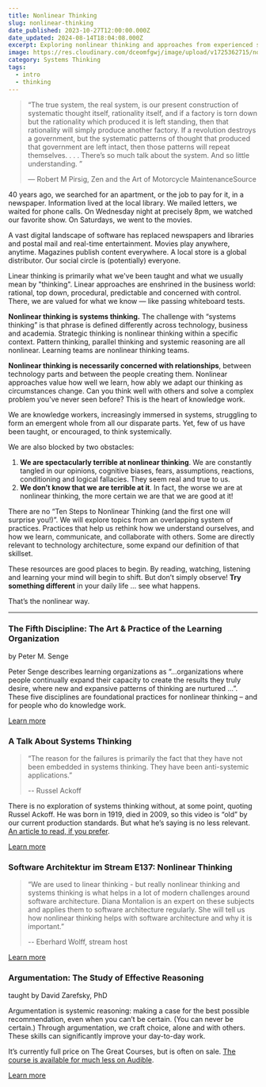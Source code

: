 ```yaml
---
title: Nonlinear Thinking
slug: nonlinear-thinking
date_published: 2023-10-27T12:00:00.000Z
date_updated: 2024-08-14T18:04:08.000Z
excerpt: Exploring nonlinear thinking and approaches from experienced systems thinkers working inside, and outside, technology. 
image: https://res.cloudinary.com/dceomfgwj/image/upload/v1725362715/nonlinear-thinking_oh00ym.jpg
category: Systems Thinking
tags:
  - intro
  - thinking
---
```


> “The true system, the real system, is our present construction of systematic thought itself, rationality itself, and if a factory is torn down but the rationality which produced it is left standing, then that rationality will simply produce another factory. If a revolution destroys a government, but the systematic patterns of thought that produced that government are left intact, then those patterns will repeat themselves. . . . There’s so much talk about the system. And so little understanding. ” 
> 
> — Robert M Pirsig, Zen and the Art of Motorcycle MaintenanceSource

40 years ago, we searched for an apartment, or the job to pay for it, in a newspaper. Information lived at the local library. We mailed letters, we waited for phone calls. On Wednesday night at precisely 8pm, we watched our favorite show. On Saturdays, we went to the movies.

A vast digital landscape of software has replaced newspapers and libraries and postal mail and real-time entertainment. Movies play anywhere, anytime. Magazines publish content everywhere. A local store is a global distributor. Our social circle is (potentially) everyone.

Linear thinking is primarily what we've been taught and what we usually mean by "thinking". Linear approaches are enshrined in the business world: rational, top down, procedural, predictable and concerned with control. There, we are valued for what we know — like passing whiteboard tests.

**Nonlinear thinking is systems thinking.** The challenge with “systems thinking” is that phrase is defined differently across technology, business and academia. Strategic thinking is nonlinear thinking within a specific context. Pattern thinking, parallel thinking and systemic reasoning are all nonlinear. Learning teams are nonlinear thinking teams.

**Nonlinear thinking is necessarily concerned with relationships**, between technology parts and between the people creating them. Nonlinear approaches value how well we learn, how ably we adapt our thinking as circumstances change. Can you think well with others and solve a complex problem you’ve never seen before? This is the heart of knowledge work.

We are knowledge workers, increasingly immersed in systems, struggling to form an emergent whole from all our disparate parts. Yet, few of us have been taught, or encouraged, to think systemically.

We are also blocked by two obstacles:

1. **We are spectacularly terrible at nonlinear thinking**. We are constantly tangled in our opinions, cognitive biases, fears, assumptions, reactions, conditioning and logical fallacies. They seem real and true to us.
2. **We don’t know that we are terrible at it**. In fact, the worse we are at nonlinear thinking, the more certain we are that we are good at it!

There are no “Ten Steps to Nonlinear Thinking (and the first one will surprise you!)”. We will explore topics from an overlapping system of practices. Practices that help us rethink how we understand ourselves, and how we learn, communicate, and collaborate with others. Some are directly relevant to technology architecture, some expand our definition of that skillset.

These resources are good places to begin. By reading, watching, listening and learning your mind will begin to shift. But don’t simply observe! **Try something different** in your daily life … see what happens.

That’s the nonlinear way.

---

### The Fifth Discipline: The Art & Practice of the Learning Organization

by Peter M. Senge

Peter Senge describes learning organizations as “…organizations where people continually expand their capacity to create the results they truly desire, where new and expansive patterns of thinking are nurtured …”. These five disciplines are foundational practices for nonlinear thinking – and for people who do knowledge work.

[Learn more](https://systemslibrary.com/resources/the-fifth-discipline)

### A Talk About Systems Thinking

> “The reason for the failures is primarily the fact that they have not been embedded in systems thinking. They have been anti-systemic applications.”
> 
> -- Russel Ackoff

There is no exploration of systems thinking without, at some point, quoting Russel Ackoff. He was born in 1919, died in 2009, so this video is “old” by our current production standards. But what he’s saying is no less relevant. [An article to read, if you prefer](https://thesystemsthinker.com/why-few-organizations-adopt-systems-thinking/).

[Learn more](https://systemslibrary.com/resources/if-ackoff-gave-a-ted-talk)

### Software Architektur im Stream E137: Nonlinear Thinking

> “We are used to linear thinking - but really nonlinear thinking and systems thinking is what helps in a lot of modern challenges around software architecture. Diana Montalion is an expert on these subjects and applies them to software architecture regularly. She will tell us how nonlinear thinking helps with software architecture and why it is important.”
> 
> -- Eberhard Wolff, stream host

[Learn more](https://systemslibrary.com/resources/software-architektur-im-stream-e137-nonlinear-thinking)

### Argumentation: The Study of Effective Reasoning

taught by David Zarefsky, PhD

Argumentation is systemic reasoning: making a case for the best possible recommendation, even when you can’t be certain. (You can never be certain.) Through argumentation, we craft choice, alone and with others. These skills can significantly improve your day-to-day work.

It’s currently full price on The Great Courses, but is often on sale. [The course is available for much less on Audible](https://www.audible.com/pd/Argumentation-The-Study-of-Effective-Reasoning-2nd-Edition-Audiobook/B00DG7RDJA).

[Learn more](https://systemslibrary.com/resources/argumentation-the-study-of-effective-reasoning)
